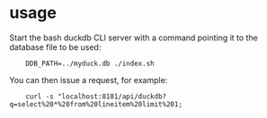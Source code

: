 # usage

Start the bash duckdb CLI server with a command pointing it to the database file to be used:

		DDB_PATH=../myduck.db ./index.sh

You can then issue a request, for example:

		curl -s "localhost:8181/api/duckdb?q=select%20*%20from%20lineitem%20limit%201;

